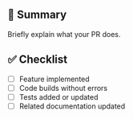 ## 📝 Summary
Briefly explain what your PR does.

## ✅ Checklist
- [ ] Feature implemented
- [ ] Code builds without errors
- [ ] Tests added or updated
- [ ] Related documentation updated
